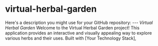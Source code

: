 # virtual-herbal-garden
Here's a description you might use for your GitHub repository:  ---  *Virtual Herbal Garden*  Welcome to the Virtual Herbal Garden project! This application provides an interactive and visually appealing way to explore various herbs and their uses. Built with [Your Technology Stack], 
